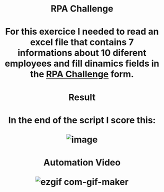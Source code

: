 <h1 align="center"> RPA Challenge  </h1>

<h1 align="center">For this exercice I needed to read an excel file that contains 7 informations about 10 diferent employees and fill dinamics fields in the <a href="www.rpachallenge.com">RPA Challenge</a> form. </h1>

<h1 align="center"> Result  </h1>

<h1 align="center">In the end of the script I score this: 

![image](https://user-images.githubusercontent.com/73140691/205328609-d01f3119-c382-4e4e-b2cc-06423611c592.png)</h1>

<h1 align="center">Automation Video 


![ezgif com-gif-maker](https://user-images.githubusercontent.com/73140691/205358488-c2d7c8b0-5a79-4e19-9c6f-222a29edf1ec.gif) </h1>

